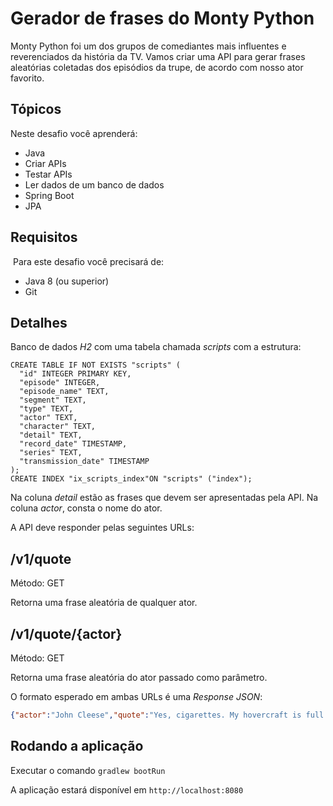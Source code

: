 
# Gerador de frases do Monty Python

Monty Python foi um dos grupos de comediantes mais influentes e reverenciados da história da TV. Vamos criar uma API para gerar frases aleatórias coletadas dos episódios da trupe, de acordo com nosso ator favorito.

## Tópicos

Neste desafio você aprenderá:

- Java
- Criar APIs
- Testar APIs
- Ler dados de um banco de dados
- Spring Boot
- JPA

## Requisitos
​
Para este desafio você precisará de:

- Java 8 (ou superior)
- Git

## Detalhes

Banco de dados *H2* com uma tabela chamada *scripts* com a estrutura:


```
CREATE TABLE IF NOT EXISTS "scripts" (
  "id" INTEGER PRIMARY KEY,
  "episode" INTEGER,
  "episode_name" TEXT,
  "segment" TEXT,
  "type" TEXT,
  "actor" TEXT,
  "character" TEXT,
  "detail" TEXT,
  "record_date" TIMESTAMP,
  "series" TEXT,
  "transmission_date" TIMESTAMP
);
CREATE INDEX "ix_scripts_index"ON "scripts" ("index");
```

Na coluna *detail* estão as frases que devem ser apresentadas pela API. Na coluna *actor*, consta o nome do ator.

A API deve responder pelas seguintes URLs:

## /v1/quote

Método: GET

Retorna uma frase aleatória de qualquer ator.


## /v1/quote/{actor}

Método: GET

Retorna uma frase aleatória do ator passado como parâmetro.

O formato esperado em ambas URLs é uma _Response JSON_:

```json
{"actor":"John Cleese","quote":"Yes, cigarettes. My hovercraft is full of eels."}
```

## Rodando a aplicação

Executar o comando `gradlew bootRun`

A aplicação estará disponível em `http://localhost:8080`
